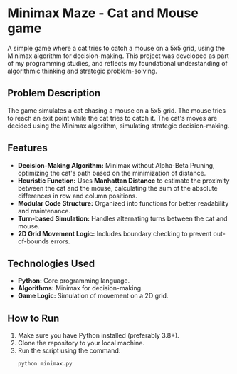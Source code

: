 # Minimax Maze - Cat and Mouse game

A simple game where a cat tries to catch a mouse on a 5x5 grid, using the Minimax algorithm for decision-making. This project was developed as part of my programming studies, and reflects my foundational understanding of algorithmic thinking and strategic problem-solving.

## Problem Description
The game simulates a cat chasing a mouse on a 5x5 grid. The mouse tries to reach an exit point while the cat tries to catch it. The cat's moves are decided using the Minimax algorithm, simulating strategic decision-making.

## Features
- **Decision-Making Algorithm:** Minimax without Alpha-Beta Pruning, optimizing the cat's path based on the minimization of distance.
- **Heuristic Function:** Uses **Manhattan Distance** to estimate the proximity between the cat and the mouse, calculating the sum of the absolute differences in row and column positions.
- **Modular Code Structure:** Organized into functions for better readability and maintenance.
- **Turn-based Simulation:** Handles alternating turns between the cat and mouse.
- **2D Grid Movement Logic:** Includes boundary checking to prevent out-of-bounds errors.

## Technologies Used
- **Python:** Core programming language.
- **Algorithms:** Minimax for decision-making.
- **Game Logic:** Simulation of movement on a 2D grid.

## How to Run
1. Make sure you have Python installed (preferably 3.8+).
2. Clone the repository to your local machine.
3. Run the script using the command:
   ```bash
   python minimax.py

